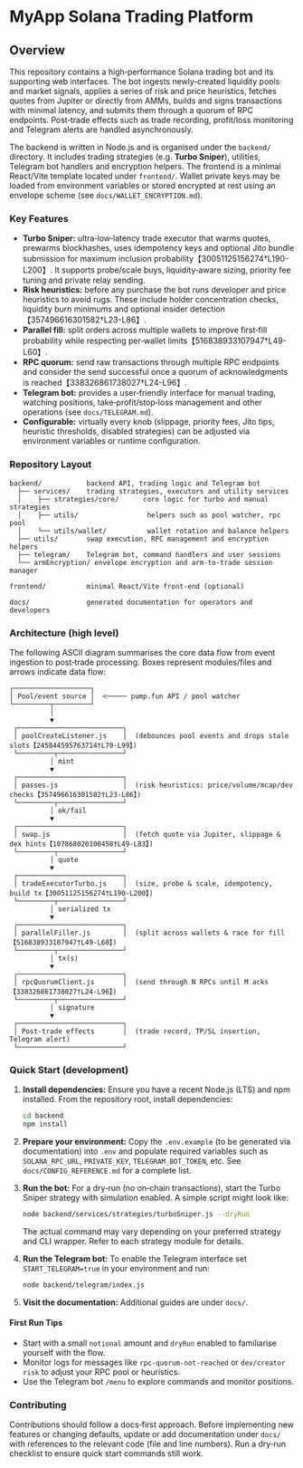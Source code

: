 # MyApp Solana Trading Platform

## Overview

This repository contains a high‑performance Solana trading bot and its supporting
web interfaces.  The bot ingests newly‑created liquidity pools and market
signals, applies a series of risk and price heuristics, fetches quotes from
Jupiter or directly from AMMs, builds and signs transactions with minimal
latency, and submits them through a quorum of RPC endpoints.  Post‑trade
effects such as trade recording, profit/loss monitoring and Telegram alerts are
handled asynchronously.

The backend is written in Node.js and is organised under the `backend/`
directory.  It includes trading strategies (e.g. **Turbo Sniper**), utilities,
Telegram bot handlers and encryption helpers.  The frontend is a minimal
React/Vite template located under `frontend/`.  Wallet private keys may be
loaded from environment variables or stored encrypted at rest using an envelope
scheme (see `docs/WALLET_ENCRYPTION.md`).

### Key Features

- **Turbo Sniper:** ultra‑low‑latency trade executor that warms quotes,
  prewarms blockhashes, uses idempotency keys and optional Jito bundle
  submission for maximum inclusion probability【30051125156274†L190-L200】.  It
  supports probe/scale buys, liquidity‑aware sizing, priority fee tuning and
  private relay sending.
- **Risk heuristics:** before any purchase the bot runs developer and price
  heuristics to avoid rugs.  These include holder concentration checks,
  liquidity burn minimums and optional insider detection【357496616301582†L23-L86】.
- **Parallel fill:** split orders across multiple wallets to improve first‑fill
  probability while respecting per‑wallet limits【516838933107947†L49-L60】.
- **RPC quorum:** send raw transactions through multiple RPC endpoints and
  consider the send successful once a quorum of acknowledgments is reached【338326861738027†L24-L96】.
- **Telegram bot:** provides a user‑friendly interface for manual trading,
  watching positions, take‑profit/stop‑loss management and other operations
  (see `docs/TELEGRAM.md`).
- **Configurable:** virtually every knob (slippage, priority fees, Jito tips,
  heuristic thresholds, disabled strategies) can be adjusted via environment
  variables or runtime configuration.

### Repository Layout

```
backend/           backend API, trading logic and Telegram bot
  ├── services/    trading strategies, executors and utility services
  │    ├── strategies/core/      core logic for turbo and manual strategies
  │    ├── utils/                 helpers such as pool watcher, rpc pool
  │    └── utils/wallet/          wallet rotation and balance helpers
  ├── utils/       swap execution, RPC management and encryption helpers
  ├── telegram/    Telegram bot, command handlers and user sessions
  └── armEncryption/ envelope encryption and arm‑to‑trade session manager

frontend/          minimal React/Vite front‑end (optional)

docs/              generated documentation for operators and developers
```

### Architecture (high level)

The following ASCII diagram summarises the core data flow from event ingestion
to post‑trade processing.  Boxes represent modules/files and arrows indicate
data flow:

```
┌───────────────────┐
│ Pool/event source │  <───── pump.fun API / pool watcher
└─────────┬─────────┘
          │
          ▼
 ┌──────────────────────────┐
 │ poolCreateListener.js    │  (debounces pool events and drops stale slots【245844595763714†L70-L99】)
 └─────────┬────────────────┘
          │ mint
          ▼
 ┌──────────────────────────┐
 │ passes.js                │  (risk heuristics: price/volume/mcap/dev checks【357496616301582†L23-L86】)
 └─────────┬────────────────┘
          │ ok/fail
          ▼
 ┌──────────────────────────┐
 │ swap.js                  │  (fetch quote via Jupiter, slippage & dex hints【107868020100458†L49-L83】)
 └─────────┬────────────────┘
          │ quote
          ▼
 ┌──────────────────────────┐
 │ tradeExecutorTurbo.js    │  (size, probe & scale, idempotency, build tx【30051125156274†L190-L200】)
 └─────────┬────────────────┘
          │ serialized tx
          ▼
 ┌──────────────────────────┐
 │ parallelFiller.js        │  (split across wallets & race for fill【516838933107947†L49-L60】)
 └─────────┬────────────────┘
          │ tx(s)
          ▼
 ┌──────────────────────────┐
 │ rpcQuorumClient.js       │  (send through N RPCs until M acks【338326861738027†L24-L96】)
 └─────────┬────────────────┘
          │ signature
          ▼
 ┌──────────────────────────┐
 │ Post‑trade effects       │  (trade record, TP/SL insertion, Telegram alert)
 └──────────────────────────┘
```

### Quick Start (development)

1. **Install dependencies:** Ensure you have a recent Node.js (LTS) and npm
   installed.  From the repository root, install dependencies:

   ```sh
   cd backend
   npm install
   ```

2. **Prepare your environment:** Copy the `.env.example` (to be generated via
   documentation) into `.env` and populate required variables such as
   `SOLANA_RPC_URL`, `PRIVATE_KEY`, `TELEGRAM_BOT_TOKEN`, etc.  See
   `docs/CONFIG_REFERENCE.md` for a complete list.

3. **Run the bot:** For a dry‑run (no on‑chain transactions), start the
   Turbo Sniper strategy with simulation enabled.  A simple script might look
   like:

   ```sh
   node backend/services/strategies/turboSniper.js --dryRun
   ```

   The actual command may vary depending on your preferred strategy and CLI
   wrapper.  Refer to each strategy module for details.

4. **Run the Telegram bot:** To enable the Telegram interface set
   `START_TELEGRAM=true` in your environment and run:

   ```sh
   node backend/telegram/index.js
   ```

5. **Visit the documentation:** Additional guides are under `docs/`.

#### First Run Tips

- Start with a small `notional` amount and `dryRun` enabled to familiarise
  yourself with the flow.
- Monitor logs for messages like `rpc-quorum-not-reached` or `dev/creator risk`
  to adjust your RPC pool or heuristics.
- Use the Telegram bot `/menu` to explore commands and monitor positions.

### Contributing

Contributions should follow a docs‑first approach.  Before implementing new
features or changing defaults, update or add documentation under `docs/` with
references to the relevant code (file and line numbers).  Run a dry‑run
checklist to ensure quick start commands still work.